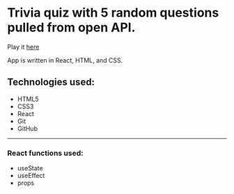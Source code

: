 # Trivia quiz with 5 random questions pulled from open API.

Play it [here](https://quizzical-3fb03.web.app/)

App is written in React, HTML, and CSS.

## Technologies used:
- HTML5
- CSS3
- React
- Git
- GitHub
---
### React functions used:
- useState
- useEffect
- props

